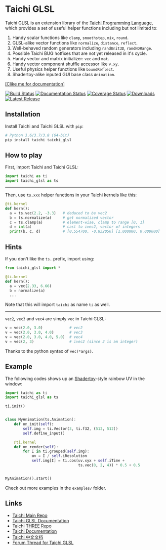 Taichi GLSL
===========

Taichi GLSL is an extension library of the [Taichi Programming Language](https://github.com/taichi-dev/taichi), which provides a set of useful helper functions including but not limited to:

1. Handy scalar functions like ``clamp``, ``smoothstep``, ``mix``, ``round``.
2. GLSL-alike vector functions like ``normalize``, ``distance``, ``reflect``.
3. Well-behaved random generators including ``randUnit3D``, ``randNDRange``.
4. Possible Taichi BUG hotfixes that are not yet released in it's cycle.
5. Handy vector and matrix initializer: ``vec`` and ``mat``.
6. Handy vector component shuffle accessor like ``v.xy``.
7. Useful physics helper functions like ``boundReflect``.
8. Shadertoy-alike inputed GUI base class ``Animation``.

[[Clike me for documentation]](https://taichi-glsl.readthedocs.io)

[![Build Status](https://img.shields.io/github/workflow/status/taichi-dev/taichi_glsl/Persubmit%20Checks)](https://github.com/taichi-dev/taichi_glsl/actions?query=workflow%3A%22Persubmit+Checks%22)
[![Documentation Status](https://readthedocs.org/projects/taichi-glsl/badge?version=latest)](https://taichi-glsl.readthedocs.io/en/latest)
[![Coverage Status](https://img.shields.io/codecov/c/github/taichi-dev/taichi_glsl)](https://codecov.io/gh/taichi-dev/taichi_glsl)
[![Downloads](https://pepy.tech/badge/taichi-glsl/month)](https://pepy.tech/project/taichi-glsl/month)
[![Latest Release](https://img.shields.io/github/v/release/taichi-dev/taichi_glsl)](https://github.com/taichi-dev/taichi_glsl/releases)


Installation
------------

Install Taichi and Taichi GLSL with `pip`:

```bash
# Python 3.6/3.7/3.8 (64-bit)
pip install taichi taichi_glsl
```


How to play
-----------

First, import Taichi and Taichi GLSL:
```py
import taichi as ti
import taichi_glsl as ts
```

---

Then, use `ts.xxx` helper functions in your Taichi kernels like this:
```py
@ti.kernel
def kern():
  a = ts.vec(2.2, -3.3)   # deduced to be vec2
  b = ts.normalize(a)     # get normalized vector
  c = ts.clamp(a)         # element-wise, clamp to range [0, 1]
  d = int(a)              # cast to ivec2, vector of integers
  print(b, c, d)          # [0.554700, -0.832050] [1.000000, 0.000000] [2, -3]
```

Hints
-----

If you don't like the `ts.` prefix, import using:

```py
from taichi_glsl import *

@ti.kernel
def kern():
  a = vec(2.33, 6.66)
  b = normalize(a)
  ...
```

Note that this will import `taichi` as name `ti` as well.

---

`vec2`, `vec3` and `vec4` are simply `vec` in Taichi GLSL:

```py
v = vec(2.0, 3.0)            # vec2
v = vec(2.0, 3.0, 4.0)       # vec3
v = vec(2.0, 3.0, 4.0, 5.0)  # vec4
v = vec(2, 3)                # ivec2 (since 2 is an integer)
```

Thanks to the python syntax of `vec(*args)`.

Example
-------

The following codes shows up an [Shadertoy](https://shadertoy.com/new)-style rainbow UV
in the window:

```py
import taichi as ti
import taichi_glsl as ts

ti.init()


class MyAnimation(ts.Animation):
    def on_init(self):
        self.img = ti.Vector(3, ti.f32, (512, 512))
        self.define_input()

    @ti.kernel
    def on_render(self):
        for I in ti.grouped(self.img):
            uv = I / self.iResolution
            self.img[I] = ti.cos(uv.xyx + self.iTime +
                                 ts.vec(0, 2, 4)) * 0.5 + 0.5


MyAnimation().start()
```

Check out more examples in the `examples/` folder.


Links
-----

* [Taichi Main Repo](https://github.com/taichi-dev/taichi)
* [Taichi GLSL Documentation](https://taichi-glsl.readthedocs.io)
* [Taichi THREE Repo](https://github.com/taichi-dev/taichi_three)
* [Taichi Documentation](https://taichi.readthedocs.io/en/stable)
* [Taichi 中文文档](https://taichi.readthedocs.io/zh_CN/stable)
* [Forum Thread for Taichi GLSL](https://forum.taichi.graphics/t/taichi-glsl-a-handy-extension-library-for-taichi/867)

